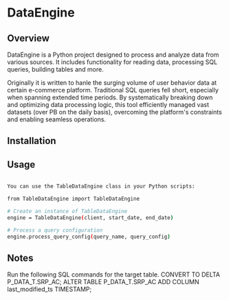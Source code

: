 # DataEngine

## Overview

DataEngine is a Python project designed to process and analyze data from various sources. It includes functionality for reading data, processing SQL queries, building tables and more.

Originally it is written to hanle the surging volume of user behavior data at certain e-commerce platform. Traditional SQL queries fell short, especially when spanning extended time periods. By systematically breaking down and optimizing data processing logic, this tool efficiently managed vast datasets (over PB on the daily basis), overcoming the platform's constraints and enabling seamless operations.

## Installation

## Usage

```bash

You can use the TableDataEngine class in your Python scripts:

from TableDataEngine import TableDataEngine

# Create an instance of TableDataEngine
engine = TableDataEngine(client, start_date, end_date)

# Process a query configuration
engine.process_query_config(query_name, query_config)

```

## Notes
Run the following SQL commands for the target table.
   CONVERT TO DELTA P_DATA_T.SRP_AC;
   ALTER TABLE P_DATA_T.SRP_AC ADD COLUMN last_modified_ts TIMESTAMP;